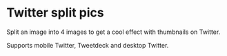 # Twitter split pics

Split an image into 4 images to get a cool effect with thumbnails on Twitter.

Supports mobile Twitter, Tweetdeck and desktop Twitter.